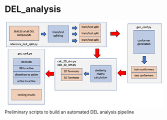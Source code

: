 # DEL_analysis
![Alt text](gp_workflow/workflow.png "Title")
Preliminary scripts to build an automated DEL analysis pipeline
